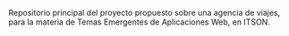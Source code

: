 Repositorio principal del proyecto propuesto sobre una agencia de viajes, para la materia de Temas Emergentes de Aplicaciones Web, en ITSON.
